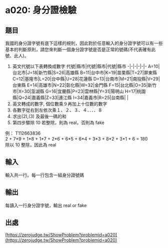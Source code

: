 # a020: 身分證檢驗

## 題目

我國的身分證字號有底下這樣的規則，因此對於任意輸入的身分證字號可以有一些基本的判斷原則，請您來判斷一個身分證字號是否是正常的號碼(不代表確有此號、此人)。

1. 英文代號以下表轉換成數字
   代號|縣市|代號|縣市|代號|縣市
   -|-|-|-|-|-
   A=10|台北市|J=18|新竹縣|S=26|高雄縣
   B=11|台中市|K=19|苗栗縣|T=27|屏東縣
   C=12|基隆市|L=20|台中縣|U=28|花蓮縣
   D=13|台南市|M=21|南投縣|V=29|台東縣
   E=14|高雄市|N=22|彰化縣|W=32|金門縣
   F=15|台北縣|O=35|新竹市|X=30|澎湖縣
   G=16|宜蘭縣|P=23|雲林縣|Y=31|陽明山
   H=17|桃園縣|Q=24|嘉義縣|Z=33|連江縣
   I=34|嘉義市|R=25|台南縣| |
2. 英文轉成的數字, 個位數乘９再加上十位數的數字
3. 各數字從右到左依次乘１、２、３、４．．．．８
4. 求出(2),(3) 及最後一碼的和
5. 第四步驟除 10 若整除，則為 real，否則為 fake

例： T112663836  
2 + 7\*9 + 1\*8 + 1\*7 + 2\*6 + 6\*5 + 6\*4 + 3\*3 + 8\*2 + 3\*1 + 6 = 180  
除以 10 整除，因此為 real

## 輸入

輸入共一行。每一行包含一組身分證號碼

## 輸出

每讀入一行身分證字號，輸出 real or fake

## 出處

[https://zerojudge.tw/ShowProblem?problemid=a020](https://zerojudge.tw/ShowProblem?problemid=a020)
